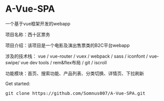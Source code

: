 # A-Vue-SPA

一个基于vue框架开发的webapp

项目名称：西十区票务

项目介绍：该项目是一个电影及演出售票类的B2C平台webapp

涉及的技术栈： vue / vue-router / vuex / webpack / sass / iconfont / vue-swipe/ vue dev tools / rem&flex布局 / git / iscroll

功能模块：首页、搜索功能、产品列表、分类切换、详情页、下拉刷新

Get started:

<pre>git clone https://github.com/Somnus007/A-Vue-SPA.git</pre>
